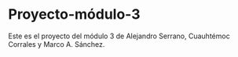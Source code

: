 # Proyecto-módulo-3
Este es el proyecto del módulo 3 de Alejandro Serrano, Cuauhtémoc Corrales y Marco A. Sánchez.
